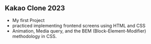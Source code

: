 ## Kakao Clone 2023

- My first Project
- practiced implementing frontend screens using HTML and CSS
- Animation, Media query, and the BEM (Block-Element-Modifier) methodology in CSS.
